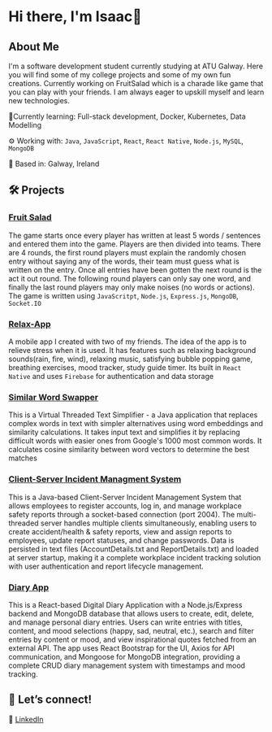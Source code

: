 # Hi there, I'm Isaac👋

## About Me
I'm a software development student currently studying at ATU Galway. Here you will find some of my college projects and some of my own fun creations. Currently working on FruitSalad which is a charade like game that you can play with your friends. I am always eager to upskill myself and learn new technologies.

🌱Currently learning: Full-stack development, Docker, Kubernetes, Data Modelling

⚙️ Working with: ```Java```, ```JavaScript```, ```React```, ```React Native```, ```Node.js```, ```MySQL```, ```MongoDB```

📍 Based in: Galway, Ireland

## 🛠 Projects
### [Fruit Salad](https://github.com/isaacwsolomon/FruitSalad2025)
The game starts once every player has written at least 5 words / sentences and entered them into the game. Players are then divided into teams. There are 4 rounds, the first round players must explain the randomly chosen entry without saying any of the words, their team must guess what is written on the entry. Once all entries have been gotten the next round is the act it out round. The following round players can only say one word, and finally the last round players may only make noises (no words or actions).  
The game is written using ```JavaScritpt```, ```Node.js```, ```Express.js```, ```MongoDB```, ```Socket.IO```

### [Relax-App](https://github.com/isaacwsolomon/Relax-App)
A mobile app I created with two of my friends. The idea of the app is to relieve stress when it is used. It has features such as relaxing background sounds(rain, fire, wind), relaxing music, satisfying bubble popping game, breathing exercises, mood tracker, study guide timer. Its built in ```React Native``` and uses ```Firebase``` for authentication and data storage

### [Similar Word Swapper](https://github.com/isaacwsolomon/SimilarWordSwapper)
This is a Virtual Threaded Text Simplifier - a Java application that replaces complex words in text with simpler alternatives using word embeddings and similarity calculations. It takes input text and simplifies it by replacing difficult words with easier ones from Google's 1000 most common words. It calculates cosine similarity between word vectors to determine the best matches

### [Client-Server Incident Managment System](https://github.com/isaacwsolomon/MultiThreadedApp)
This is a Java-based Client-Server Incident Management System that allows employees to register accounts, log in, and manage workplace safety reports through a socket-based connection (port 2004). The multi-threaded server handles multiple clients simultaneously, enabling users to create accident/health & safety reports, view and assign reports to employees, update report statuses, and change passwords. Data is persisted in text files (AccountDetails.txt and ReportDetails.txt) and loaded at server startup, making it a complete workplace incident tracking solution with user authentication and report lifecycle management.

### [Diary App](https://github.com/isaacwsolomon/DiaryApp)
This is a React-based Digital Diary Application with a Node.js/Express backend and MongoDB database that allows users to create, edit, delete, and manage personal diary entries. Users can write entries with titles, content, and mood selections (happy, sad, neutral, etc.), search and filter entries by content or mood, and view inspirational quotes fetched from an external API. The app uses React Bootstrap for the UI, Axios for API communication, and Mongoose for MongoDB integration, providing a complete CRUD diary management system with timestamps and mood tracking.
## 🤝 Let’s connect!

💼 [LinkedIn](https://www.linkedin.com/in/isaac-solomon-11486a9a/)
<!--
**isaacwsolomon/isaacwsolomon** is a ✨ _special_ ✨ repository because its `README.md` (this file) appears on your GitHub profile.

Here are some ideas to get you started:

- 🔭 I’m currently working on ...
- 🌱 I’m currently learning ...
- 👯 I’m looking to collaborate on ...
- 🤔 I’m looking for help with ...
- 💬 Ask me about ...
- 📫 How to reach me: ...
- 😄 Pronouns: ...
- ⚡ Fun fact: ...
-->
